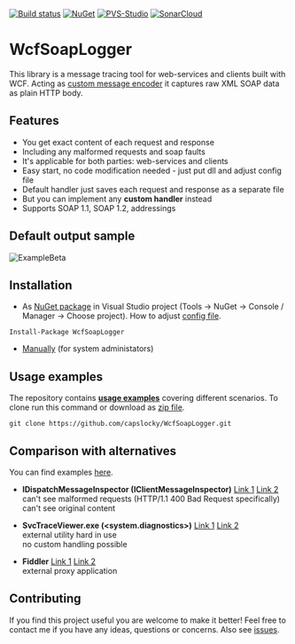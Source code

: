 [![Build status](https://ci.appveyor.com/api/projects/status/0bemisvvtdtbih97/branch/master?svg=true)](https://ci.appveyor.com/project/capslocky/wcfsoaplogger/branch/master)
[![NuGet](https://img.shields.io/nuget/v/WcfSoapLogger.svg?colorB=0f81c3)](https://www.nuget.org/packages/WcfSoapLogger/)
[![PVS-Studio](https://img.shields.io/badge/pvs--studio-free-brightgreen.svg)](https://www.viva64.com/en/b/0457/)
[![SonarCloud](https://img.shields.io/badge/sonar--cloud-pass-brightgreen.svg)](https://sonarcloud.io/dashboard?id=WcfSoapLogger)

# WcfSoapLogger #
This library is a message tracing tool for web-services and clients built with WCF.
Acting as [custom message encoder](https://docs.microsoft.com/en-us/dotnet/framework/wcf/samples/custom-message-encoder-custom-text-encoder) it captures raw XML SOAP data as plain HTTP body.


## Features ##
* You get exact content of each request and response
* Including any malformed requests and soap faults
* It's applicable for both parties: web-services and clients
* Easy start, no code modification needed - just put dll and adjust config file
* Default handler just saves each request and response as a separate file
* But you can implement any **custom handler** instead
* Supports SOAP 1.1, SOAP 1.2, addressings


## Default output sample ##
![ExampleBeta](/docs/images/main_screenshot.png?raw=true)


## Installation ##
* As [NuGet package](https://www.nuget.org/packages/WcfSoapLogger/) in Visual Studio project (Tools -> NuGet -> Console / Manager  -> Choose project). How to adjust [config file](/docs/ConfigFile.md).
```
Install-Package WcfSoapLogger
```
* [Manually](/docs/ManualInstallation.md) (for system administators)


## Usage examples ##
The repository contains **[usage examples](/src/UsageExamples)** covering different scenarios.
To clone run this command or download as [zip file](https://github.com/capslocky/WcfSoapLogger/archive/master.zip).
```
git clone https://github.com/capslocky/WcfSoapLogger.git
```


## Comparison with alternatives ##
You can find examples [here](/src/AlternativesExamples).

* **IDispatchMessageInspector (IClientMessageInspector)**
[Link 1](https://docs.microsoft.com/en-us/dotnet/framework/wcf/samples/message-inspectors)
[Link 2](https://blogs.msdn.microsoft.com/endpoint/2011/04/23/wcf-extensibility-message-inspectors/)  
can't see malformed requests (HTTP/1.1 400 Bad Request specifically)  
can't see original content


* **SvcTraceViewer.exe (<system.diagnostics>)**
[Link 1](https://docs.microsoft.com/en-us/dotnet/framework/wcf/diagnostics/configuring-message-logging)
[Link 2](https://docs.microsoft.com/en-us/dotnet/framework/wcf/service-trace-viewer-tool-svctraceviewer-exe)  
external utility hard in use  
no custom handling possible


* **Fiddler**
[Link 1](https://www.telerik.com/fiddler)
[Link 2](https://www.telerik.com/fiddler/fiddlercore)  
external proxy application


## Contributing ##
If you find this project useful you are welcome to make it better! Feel free to contact me if you have any ideas, questions or concerns. Also see [issues](https://github.com/capslocky/WcfSoapLogger/issues).
